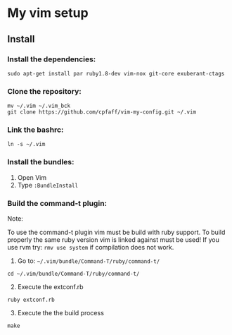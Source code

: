 # My vim setup

## Install

### Install the dependencies:

```
sudo apt-get install par ruby1.8-dev vim-nox git-core exuberant-ctags
```

### Clone the repository:

```
mv ~/.vim ~/.vim_bck
git clone https://github.com/cpfaff/vim-my-config.git ~/.vim
```

### Link the bashrc:

```
ln -s ~/.vim
```

### Install the bundles:

1. Open Vim
2. Type `:BundleInstall`

### Build the command-t plugin:

Note:

To use the command-t plugin vim must be build with ruby support. To build
properly the same ruby version vim is linked against must be used! If you
use rvm try: `rmv use system` if compilation does not work.

1. Go to: `~/.vim/bundle/Command-T/ruby/command-t/`

```
cd ~/.vim/bundle/Command-T/ruby/command-t/
```

2. Execute the extconf.rb

```
ruby extconf.rb
```

3. Execute the the build process

```
make
```







